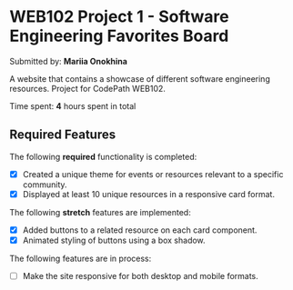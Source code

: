 # WEB102 Project 1 - Software Engineering Favorites Board

Submitted by: **Mariia Onokhina**

A website that contains a showcase of different software engineering resources. Project for CodePath WEB102.

Time spent: **4** hours spent in total

## Required Features

The following **required** functionality is completed:

* [X] Created a unique theme for events or resources relevant to a specific community.
* [X] Displayed at least 10 unique resources in a responsive card format.

The following **stretch** features are implemented:

* [X] Added buttons to a related resource on each card component.
* [X] Animated styling of buttons using a box shadow.

The following features are in process:
* [ ] Make the site responsive for both desktop and mobile formats. 
